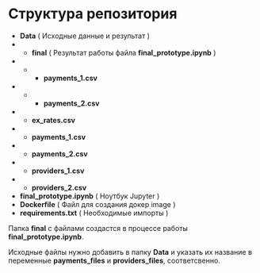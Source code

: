 # Структура репозитория

- **Data**  ( Исходные данные и результат )
- - **final** ( Результат работы файла **final_prototype.ipynb** )
- - - **payments_1.csv**
- - - **payments_2.csv**
- - **ex_rates.csv**
- - **payments_1.csv**
- - **payments_2.csv**
- - **providers_1.csv**
- - **providers_2.csv**
- **final_prototype.ipynb** ( Ноутбук Jupyter )
- **Dockerfile** ( Файл для создания докер image )
- **requirements.txt** ( Необходимые импорты )

 Папка **final** с файлами создастся в процессе работы  **final_prototype.ipynb**.

Исходные файлы нужно добавить в папку **Data** и указать их название в переменные **payments_files** и **providers_files**, соответсвенно.
